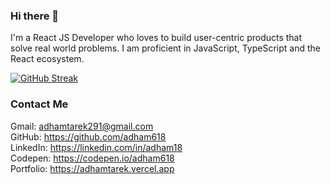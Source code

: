 
### Hi there 👋
I'm a React JS Developer who loves to build user-centric products that solve real world problems.
I am proficient in JavaScript, TypeScript and the React ecosystem.

[![GitHub Streak](http://github-readme-streak-stats.herokuapp.com?user=adham618&theme=holi-theme&date_format=M%20j%5B%2C%20Y%5D)](https://git.io/streak-stats)

### Contact Me

Gmail: adhamtarek291@gmail.com<br>
GitHub: https://github.com/adham618<br>
LinkedIn: https://linkedin.com/in/adham18<br>
Codepen: https://codepen.io/adham618<br>
Portfolio: https://adhamtarek.vercel.app<br>
